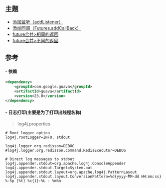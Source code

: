 
## 主题 

- [添加监听（addListener）](ListenableFutureDemo.java)
- [添加回调（Futures.addCallBack）](ListenableFutureDemo2.java)
- [future合并>相同的返回](ListenableFutureAllDemo.java)
- [future合并>不同的返回](ListenableFutureAllDemo2.java)


## 参考
#### - 依赖
```pom.xml
<dependency>
    <groupId>com.google.guava</groupId>
    <artifactId>guava</artifactId>
    <version>23.0</version>
</dependency>
```

#### - 日志打印(主要是为了打印出线程名称)

> log4j.properties

```properties
# Root logger option
log4j.rootLogger=INFO, stdout

log4j.logger.org.redisson=DEBUG
#log4j.logger.org.redisson.command.RedisExecutor=DEBUG

# Direct log messages to stdout
log4j.appender.stdout=org.apache.log4j.ConsoleAppender
log4j.appender.stdout.Target=System.out
log4j.appender.stdout.layout=org.apache.log4j.PatternLayout
log4j.appender.stdout.layout.ConversionPattern=%d{yyyy-MM-dd HH:mm:ss} %-5p [%t] %c{1}:%L - %m%n
```
